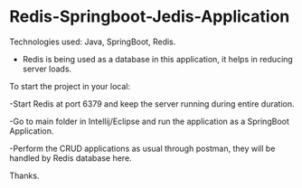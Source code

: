 # Redis-Springboot-Jedis-Application
Technologies used: Java, SpringBoot, Redis.

- Redis is being used as a database in this application, it helps in reducing server loads.
  
To start the project in your local:

-Start Redis at port 6379 and keep the server running during entire duration.

-Go to main folder in Intellij/Eclipse and run the application as a SpringBoot Application.

-Perform the CRUD applications as usual through postman, they will be handled by Redis database here.

Thanks.
